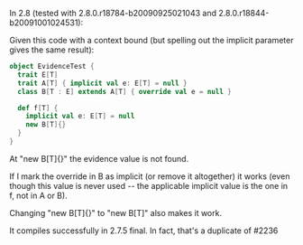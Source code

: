 In 2.8 (tested with 2.8.0.r18784-b20090925021043 and 2.8.0.r18844-b20091001024531):

Given this code with a context bound (but spelling out the implicit parameter gives the same result):

```scala
object EvidenceTest {
  trait E[T]
  trait A[T] { implicit val e: E[T] = null }
  class B[T : E] extends A[T] { override val e = null }

  def f[T] {
    implicit val e: E[T] = null
    new B[T]{}
  }
}
```

At "new B[T]{}" the evidence value is not found.

If I mark the override in B as implicit (or remove it altogether) it works (even though this value is never used -- the applicable implicit value is the one in f, not in A or B).

Changing "new B[T]{}" to "new B[T]" also makes it work.

It compiles successfully in 2.7.5 final.
In fact, that's a duplicate of #2236
